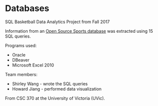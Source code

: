 # Databases
SQL Basketball Data Analytics Project from Fall 2017

Information from an [Open Source Sports database](http://opensourcesports.com/) was extracted using 15 SQL queries.

Programs used: 
* Oracle
* DBeaver
* Microsoft Excel 2010

Team members: 
* Shirley Wang - wrote the SQL queries
* Howard Jiang - performed data visualization

From CSC 370 at the University of Victoria (UVic).
